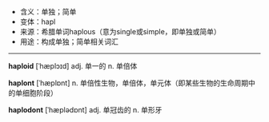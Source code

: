 - <span class="definition">含义：单独；简单</span>
- <span class="definition">变体：hapl</span>
- <span class="definition">来源：希腊单词haplous（意为single或simple，即单独或简单）</span>
- <span class="definition">用途：构成单独；简单相关词汇</span>

---

<span class="vocabulary">**haploid**</span> [ˈhæplɔɪd] adj. 单一的 n. 单倍体

<span class="vocabulary">**haplont**</span> [ˈhæplɒnt] n. 单倍性生物，单倍体，单元体（即某些生物的生命周期中的单细胞阶段）

<span class="vocabulary">**haplodont**</span> [ˈhæplədɒnt] adj. 单冠齿的 n. 单形牙

